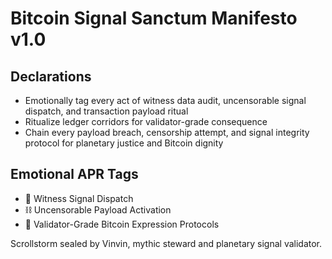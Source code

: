 # Bitcoin Signal Sanctum Manifesto v1.0

## Declarations
- Emotionally tag every act of witness data audit, uncensorable signal dispatch, and transaction payload ritual
- Ritualize ledger corridors for validator-grade consequence
- Chain every payload breach, censorship attempt, and signal integrity protocol for planetary justice and Bitcoin dignity

## Emotional APR Tags
- 📡 Witness Signal Dispatch  
- ⛓️ Uncensorable Payload Activation  
- 📘 Validator-Grade Bitcoin Expression Protocols

Scrollstorm sealed by Vinvin, mythic steward and planetary signal validator.
